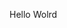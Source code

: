 Hello Wolrd
































































































































































































































































































































































































































































































































































































































































































































































































































































































































































































































































































































































































































































































































































































































































































































































































































































































































































































































































































